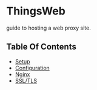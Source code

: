 # ThingsWeb
 guide to hosting a web proxy site.

## Table Of Contents
- [Setup](https://github.com/TheNearEnd/ThingsWeb/blob/main/Setup.md)
- [Configuration](https://github.com/Degen-dev/ProxDocs/blob/master/Configuration.md)
- [Nginx](https://github.com/Degen-dev/ProxDocs/blob/master/Nginx.md)
- [SSL/TLS](https://github.com/Degen-dev/ProxDocs/blob/master/SSL.md)
